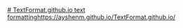 [# TextFormat.github.io
text formatting](https://ayshenm.github.io/TextFormat.github.io/)https://ayshenm.github.io/TextFormat.github.io/
